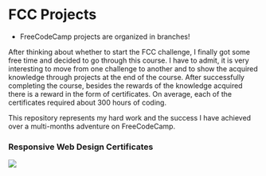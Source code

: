 # FCC Projects

* FreeCodeCamp projects are organized in branches! <br />

After thinking about whether to start the FCC challenge, I finally got some free time and decided to go through this course. I have to admit, it is very interesting to move from one challenge to another and to show the acquired knowledge through projects at the end of the course. After successfully completing the course, besides the rewards of the knowledge acquired there is a reward in the form of certificates. On average, each of the certificates required about 300 hours of coding. <br /> 

This repository represents my hard work and the success I have achieved over a multi-months adventure on FreeCodeCamp. <br/>

### Responsive Web Design Certificates <br/>

<img src="https://res.cloudinary.com/dvpigocv1/image/upload/v1590932696/GitHub/rwd.png"/>


